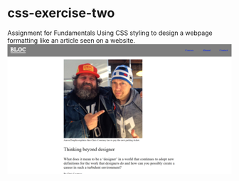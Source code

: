 # css-exercise-two
Assignment for Fundamentals
Using CSS styling to design a webpage formatting like an article seen on a website.
![](images/Exercise2.png)
